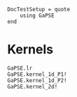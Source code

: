 ```@meta
DocTestSetup = quote
    using GaPSE
end
```

# Kernels

```@docs
GaPSE.lr
GaPSE.kernel_1d_P1!
GaPSE.kernel_1d_P2!
GaPSE.kernel_2d!
```
